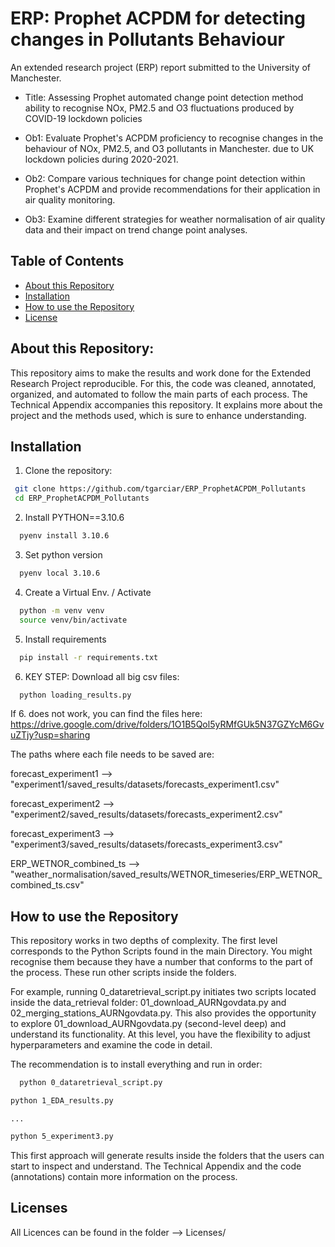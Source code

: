 # ERP: Prophet ACPDM for detecting changes in Pollutants Behaviour
An extended research project (ERP) report submitted to the University of Manchester.

- Title: Assessing Prophet automated change point detection method ability to recognise NOx, PM2.5 and O3 fluctuations produced by COVID-19 lockdown policies

- Ob1: Evaluate Prophet's ACPDM proficiency to recognise changes in the behaviour of NOx, PM2.5, and O3 pollutants in Manchester. due to UK lockdown policies during 2020-2021.

- Ob2: Compare various techniques for change point detection within Prophet's ACPDM and provide recommendations for their application in air quality monitoring.

- Ob3: Examine different strategies for weather normalisation of air quality data and their impact on trend change point analyses.

## Table of Contents

- [About this Repository](#about)
- [Installation](#installation)
- [How to use the Repository](#howto)
- [License](#license)

## About this Repository:
This repository aims to make the results and work done for the Extended Research Project reproducible. For this, the code was cleaned, annotated, organized, and automated to follow the main parts of each process. The Technical Appendix accompanies this repository. It explains more about the project and the methods used, which is sure to enhance understanding.

## Installation

1. Clone the repository:
  ```bash
   git clone https://github.com/tgarciar/ERP_ProphetACPDM_Pollutants
   cd ERP_ProphetACPDM_Pollutants
  ```
2.  Install PYTHON==3.10.6
  ```bash
    pyenv install 3.10.6
  ```
3. Set python version
  ```bash
    pyenv local 3.10.6
  ```
4.  Create a Virtual Env. / Activate
  ```bash
    python -m venv venv
    source venv/bin/activate
  ```
5. Install requirements
  ```bash
    pip install -r requirements.txt
  ```
6. KEY STEP: Download all big csv files:
  ```bash
    python loading_results.py
  ```

If 6. does not work, you can find the files here:
https://drive.google.com/drive/folders/1O1B5Qol5yRMfGUk5N37GZYcM6GvuZTjy?usp=sharing

The paths where each file needs to be saved are:

forecast_experiment1 --> "experiment1/saved_results/datasets/forecasts_experiment1.csv" <br>

forecast_experiment2 --> "experiment2/saved_results/datasets/forecasts_experiment2.csv" <br>

forecast_experiment3 --> "experiment3/saved_results/datasets/forecasts_experiment3.csv" <br>

ERP_WETNOR_combined_ts --> "weather_normalisation/saved_results/WETNOR_timeseries/ERP_WETNOR_combined_ts.csv" <br>

## How to use the Repository
This repository works in two depths of complexity. The first level corresponds to the Python Scripts found in the main Directory. You might recognise them because they have a number that conforms to the part of the process. These run other scripts inside the folders.

For example, running 0_dataretrieval_script.py initiates two scripts located inside the data_retrieval folder: 01_download_AURNgovdata.py and 02_merging_stations_AURNgovdata.py. This also provides the opportunity to explore 01_download_AURNgovdata.py (second-level deep) and understand its functionality. At this level, you have the flexibility to adjust hyperparameters and examine the code in detail.

The recommendation is to install everything and run in order:

```bash
  python 0_dataretrieval_script.py
```
``` bash
python 1_EDA_results.py
```
    ...

``` bash
python 5_experiment3.py
```

This first approach will generate results inside the folders that the users can start to inspect and understand. The Technical Appendix and the code (annotations) contain more information on the process.

## Licenses

All Licences can be found in the folder --> Licenses/

